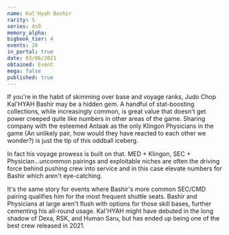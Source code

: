 ```yaml
---
name: Kal'Hyah Bashir
rarity: 5
series: ds9
memory_alpha:
bigbook_tier: 4
events: 26
in_portal: true
date: 03/06/2021
obtained: Event
mega: false
published: true
---
```


If you're in the habit of skimming over base and voyage ranks, Judo Chop Kal'HYAH Bashir may be a hidden gem. A handful of stat-boosting collections, while increasingly common, is great value that doesn't get power creeped quite like numbers in other areas of the game. Sharing company with the esteemed Antaak as the only Klingon Physicians in the game (An unlikely pair, how would they have reacted to each other we wonder?) is just the tip of this oddball iceberg.

In fact his voyage prowess is built on that. MED + Klingon, SEC + Physician...uncommon pairings and exploitable niches are often the driving force behind pushing crew into service and in this case elevate numbers for Bashir which aren't eye-catching.

It's the same story for events where Bashir's more common SEC/CMD pairing qualifies him for the most frequent shuttle seats. Bashir and Physicians at large aren't flush with options for those skill bases, further cementing his all-round usage. Kal'HYAH might have debuted in the long shadow of Dexa, RSK, and Human Saru, but has ended up being one of the best crew released in 2021.
